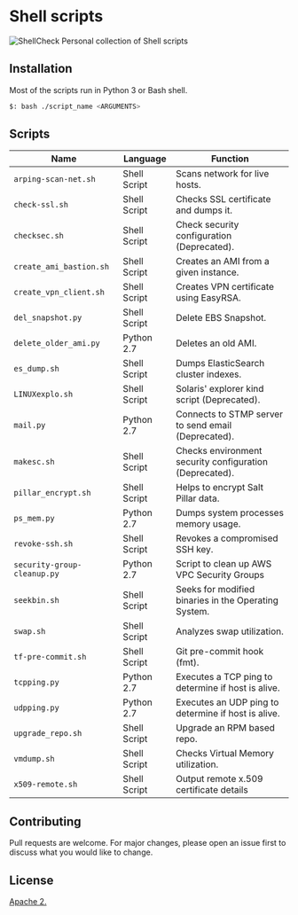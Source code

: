 # Shell scripts
![ShellCheck](https://github.com/fmdlc/shell-scripts/workflows/ShellCheck/badge.svg)
Personal collection of Shell scripts

## Installation

Most of the scripts run in Python 3 or Bash shell.

```bash
$: bash ./script_name <ARGUMENTS>
```

## Scripts
|Name|Language|Function|
|---|---|---|
|`arping-scan-net.sh` | Shell Script | Scans network for live hosts.
|`check-ssl.sh` | Shell Script | Checks SSL certificate and dumps it.
|`checksec.sh` | Shell Script | Check security configuration (Deprecated).
|`create_ami_bastion.sh` | Shell Script | Creates an AMI from a given instance.
|`create_vpn_client.sh` | Shell Script | Creates VPN certificate using EasyRSA.
|`del_snapshot.py` | Shell Script | Delete EBS Snapshot.
|`delete_older_ami.py` | Python 2.7 | Deletes an old AMI.
|`es_dump.sh` | Shell Script | Dumps ElasticSearch cluster indexes.
|`LINUXexplo.sh` | Shell Script | Solaris' explorer kind script (Deprecated).
|`mail.py` | Python 2.7 | Connects to STMP server to send email (Deprecated).
|`makesc.sh`| Shell Script | Checks environment security configuration (Deprecated).
|`pillar_encrypt.sh`| Shell Script | Helps to encrypt Salt Pillar data.
|`ps_mem.py` | Python 2.7 | Dumps system processes memory usage.
|`revoke-ssh.sh` | Shell Script | Revokes a compromised SSH key.
|`security-group-cleanup.py`| Python 2.7 | Script to clean up AWS VPC Security Groups
|`seekbin.sh`| Shell Script | Seeks for modified binaries in the Operating System.
|`swap.sh` | Shell Script | Analyzes swap utilization.
|`tf-pre-commit.sh` | Shell Script | Git pre-commit hook (fmt).
|`tcpping.py` | Python 2.7 | Executes a TCP ping to determine if host is alive.
|`udpping.py`| Python 2.7 | Executes an UDP ping to determine if host is alive.
|`upgrade_repo.sh` | Shell Script | Upgrade an RPM based repo.
|`vmdump.sh` | Shell Script | Checks Virtual Memory utilization.
|`x509-remote.sh` | Shell Script | Output remote x.509 certificate details

## Contributing
Pull requests are welcome. For major changes, please open an issue first to discuss what you would like to change.

## License
[Apache 2.](./LICENSE)

